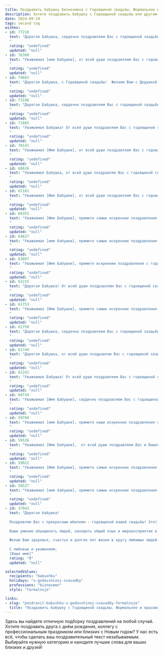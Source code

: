 ```yaml
---
title: Поздравить бабушку бизнесмена с Годовщиной свадьбы. Формальное и красивое
description: Хотите поздравить бабушку с Годовщиной свадьбы или другим праздником? Наш ИИ создаст незабываемое поздравление, а вы обязательно выделитесь среди других.  
date: 2024-09-19
tags: second tag
wishes:
- id: 77210
  text: "Дорогая Бабушка, сердечно поздравляем Вас с годовщиной свадьбы! Желаем долгих лет жизни, наполненных любовью, счастьем и благополучием. Пусть Ваша семейная жизнь остается такой же яркой и крепкой, как в день Вашей свадьбы!
  "
  rating: "undefined"
  updated: "null"
- id: 76360
  text: "Уважаемая [имя Бабушки], от всей души поздравляем Вас с годовщиной свадьбы! Желаем Вам долгих лет совместной жизни, наполненных любовью, счастьем и взаимопониманием. Пусть Ваша крепкая семья и впредь будет примером для всех нас, а Ваш бизнес процветает и приносит Вам только радость и успех!
  "
  rating: "undefined"
  updated: "null"
- id: 74683
  text: "Дорогая Бабушка, с Годовщиной свадьбы!  Желаем Вам с Дедушкой долгих лет совместной жизни, наполненных любовью, счастьем и благополучием. Пусть Ваш семейный очаг всегда будет тёплым и уютным, а бизнес Дедушки процветает!
  "
  rating: "undefined"
  updated: "null"
- id: 73196
  text: "Дорогая Бабушка, сердечно поздравляем Вас с годовщиной свадьбы! Желаем Вам и Вашему супругу крепкого здоровья, семейного благополучия и долгих счастливых лет, полных любви и взаимопонимания. Пусть ваша жизнь, построенная на прочном фундаменте взаимного уважения и доверия, будет наполнена радостью и благополучием!
  "
  rating: "undefined"
  updated: "null"
- id: 71885
  text: "Уважаемая Бабушка! От всей души поздравляем Вас с годовщиной свадьбы! Желаем Вам крепкого здоровья, семейного благополучия и долгих лет счастливой жизни, полной любви и взаимопонимания. Пусть Ваша мудрость и опыт всегда служат примером для всех нас.
  "
  rating: "undefined"
  updated: "null"
- id: 70141
  text: "Уважаемая [Имя Бабушки], от всей души поздравляем Вас с годовщиной свадьбы! Желаем Вам крепкого здоровья, семейного благополучия и долгих лет жизни, полных любви, радости и процветания. Пусть Ваша мудрость и опыт всегда будут опорой для Ваших близких, а Ваша любовь станет примером для всех поколений!
  "
  rating: "undefined"
  updated: "null"
- id: 68626
  text: "Уважаемая Бабушка, от всей души поздравляю Вас с годовщиной свадьбы! Желаю Вам крепкого здоровья, семейного счастья, благополучия и процветания! Пусть ваша любовь и взаимопонимание с дедушкой продолжают вдохновлять и радовать Вас долгие годы!
  "
  rating: "undefined"
  updated: "null"
- id: 67101
  text: "Уважаемая [Имя Бабушки], от всей души поздравляем Вас с годовщиной свадьбы! Желаем Вам крепкого здоровья, неиссякаемой любви, семейного благополучия и долголетия. Пусть каждый день Вашей жизни будет наполнен радостью и счастьем, а Ваш бизнес процветает!
  "
  rating: "undefined"
  updated: "null"
- id: 66355
  text: "Уважаемая [Имя Бабушки], примите самые искренние поздравления с годовщиной свадьбы! Желаю Вам и Вашему супругу крепкого здоровья, долгих лет жизни в любви и благополучии. Пусть Ваша семейная жизнь будет наполнена счастьем, радостью и взаимопониманием.
  "
  rating: "undefined"
  updated: "null"
- id: 64627
  text: "Уважаемая [имя бабушки], примите самые искренние поздравления с годовщиной свадьбы!  Желаем Вам и Вашему супругу крепкого здоровья, долгих лет жизни, наполненных любовью, благополучием и радостью. Пусть ваша семейная история будет богата яркими страницами, а чувства будут пылать так же ярко, как в день вашей свадьбы.
  "
  rating: "undefined"
  updated: "null"
- id: 63097
  text: "Уважаемая [Имя Бабушки], примите искренние поздравления с годовщиной свадьбы! Желаю Вам и Вашему супругу крепкого здоровья, семейного благополучия и долгих лет счастливой жизни! Пусть ваша любовь, проверенная годами, будет примером для всех окружающих!
  "
  rating: "undefined"
  updated: "null"
- id: 62215
  text: "Дорогая Бабушка! От всей души поздравляем Вас с годовщиной свадьбы! Желаем Вам крепкого здоровья, семейного благополучия и долгих лет жизни, наполненных любовью и счастьем. Пусть ваш богатый опыт и мудрость всегда будут опорой для Вашей семьи.
  "
  rating: "undefined"
  updated: "null"
- id: 61753
  text: "Уважаемая [Имя Бабушки], примите самые искренние поздравления с годовщиной свадьбы!  Желаем Вам и Вашему супругу долгих лет счастья, любви и благополучия. Пусть ваш бизнес процветает, а семейный очаг всегда будет наполнен теплом и радостью.
  "
  rating: "undefined"
  updated: "null"
- id: 61750
  text: "Дорогая Бабушка, сердечно поздравляем Вас с годовщиной свадьбы! Желаем Вам крепкого здоровья,  счастья, благополучия и долгих лет совместной жизни, наполненных любовью и гармонией. Пусть Ваш жизненный путь будет светлым и радостным, как Ваша любовь.
  "
  rating: "undefined"
  updated: "null"
- id: 61749
  text: "Дорогая Бабушка, от всей души поздравляю Вас с годовщиной свадьбы! Желаю Вам крепкого здоровья, семейного благополучия и бесконечной любви! Пусть этот день станет символом Вашей долгой и счастливой жизни, полной радости и взаимопонимания. Пусть бизнес процветает, а все мечты сбываются!
  "
  rating: "undefined"
  updated: "null"
- id: 61242
  text: "Уважаемая Бабушка! От всей души поздравляем Вас с годовщиной свадьбы! Желаем Вам крепкого здоровья, долгих лет жизни, семейного счастья и благополучия. Пусть Ваша любовь и мудрость продолжают вдохновлять всех, кто Вас окружает.
  "
  rating: "undefined"
  updated: "null"
- id: 60734
  text: "Уважаемая [Имя Бабушки], сердечно поздравляем Вас с годовщиной свадьбы! Желаем Вам и [Имя Дедушки] крепкого здоровья, неиссякаемой любви и семейного благополучия на долгие годы! Пусть Ваш бизнес процветает, а домашний очаг всегда будет  теплым и уютным!
  "
  rating: "undefined"
  updated: "null"
- id: 59768
  text: "Уважаемая [имя Бабушки], примите наши искренние поздравления с годовщиной свадьбы!  Желаем Вам и Вашему супругу долгих лет счастливой семейной жизни, крепкого здоровья и неиссякаемой любви. Пусть Ваш дом всегда будет полон радости, тепла и уюта.
  "
  rating: "undefined"
  updated: "null"
- id: 59536
  text: "Уважаемая [Имя Бабушки],  от всей души поздравляем Вас и Вашего супруга с замечательной годовщиной свадьбы! Желаем Вам крепкого здоровья,  неиссякаемой любви и благополучия. Пусть каждый прожитый вместе год приносит радость,  уют и новые счастливые моменты.
  "
  rating: "undefined"
  updated: "null"
- id: 59022
  text: "Уважаемая [Имя Бабушки], примите самые искренние поздравления с годовщиной свадьбы! Желаем Вам крепкого здоровья, благополучия, семейного счастья, любви и взаимопонимания. Пусть каждый день Вашей жизни будет наполнен радостью и теплом!
  "
  rating: "undefined"
  updated: "null"
- id: 58527
  text: "Уважаемая [имя бабушки], примите самые искренние поздравления с годовщиной свадьбы! Желаем Вам и Вашему супругу крепкого здоровья, семейного благополучия, неиссякаемой любви и радости! Пусть каждый день Вашей жизни будет наполнен счастьем, а бизнес-проекты процветают.
  "
  rating: "undefined"
  updated: "null"
- id: 37943
  text: "Дорогая бабушка!
  
  Поздравляю Вас с прекрасным юбилеем - годовщиной вашей свадьбы! Этот день символизирует не только крепкий союз двух сердец, но и годы, полные любви, мудрости и совместных достижений. Вы всегда были для нашей семьи примером настоящей гармонии и поддержки.
  
  Ваше умение объединять людей, находить общий язык и мировосприятие в бизнесе вдохновляет и учит нас многому. Вы доказали, что истинные ценности лежат не только в профессиональных успехах, но и в любви и заботе о близких.
  
  Желаю Вам здоровья, счастья и долгих лет жизни в кругу любимых людей. Пусть каждый день будет наполнен радостью, светлыми моментами и теплом семьи.
  
  С любовью и уважением,
  [Ваше имя]"
  rating: "0"
  updated: "null"

selectedValues:
  recipients: "babushku"
  holidays: "s-godovshinoj-svavadby"
  professions: "biznesmen"
  style: "formalnoje"

links:
- slug: "pozdravit-babushku-s-godovshinoj-svavadby-formalnoje"
  title: "Поздравить бабушку с Годовщиной свадьбы. Формальное и красивое"
---
```


Здесь вы найдете отличную подборку поздравлений на любой случай. 
Хотите поздравить друга с днём рождения, коллегу с профессиональным праздником или близких с Новым годом? У нас есть всё, чтобы сделать ваш поздравительный текст незабываемым. Выбирайте нужную категорию и находите лучшие слова для ваших близких и друзей!
